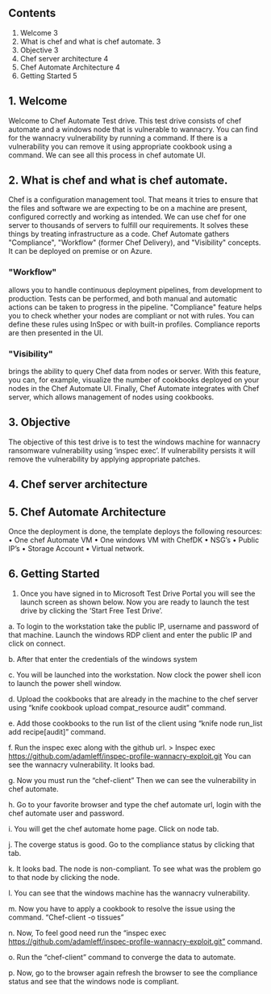 ## Contents
1.	Welcome	3
2.	What is chef and what is chef automate.	3
3.	Objective	3
4.	Chef server architecture	4
5.	Chef Automate Architecture	4
6.	Getting Started	5


## 1.	Welcome
Welcome to Chef Automate Test drive.
This test drive consists of chef automate and a windows node that is vulnerable to wannacry. You can find for the wannacry vulnerability by running a command. If there is a vulnerability you can remove it using appropriate cookbook using a command.
We can see all this process in chef automate UI.
## 2.	What is chef and what is chef automate.
Chef is a configuration management tool. That means it tries to ensure that the files and software we are expecting to be on a machine are present, configured correctly and working as intended.  We can use chef for one server to thousands of servers to fulfill our requirements. It solves these things by treating infrastructure as a code.
Chef Automate gathers "Compliance", "Workflow" (former Chef Delivery), and "Visibility" concepts. It can be deployed on premise or on Azure.
### "Workflow" 
allows you to handle continuous deployment pipelines, from development to production. Tests can be performed, and both manual and automatic actions can be taken to progress in the pipeline.
"Compliance" feature helps you to check whether your nodes are compliant or not with rules. You can define these rules using InSpec or with built-in profiles. Compliance reports are then presented in the UI.
### "Visibility" 
brings the ability to query Chef data from nodes or server. With this feature, you can, for example, visualize the number of cookbooks deployed on your nodes in the Chef Automate UI.
Finally, Chef Automate integrates with Chef server, which allows management of nodes using cookbooks.
## 3.	Objective
The objective of this test drive is to test the windows machine for wannacry ransomware vulnerability using ‘inspec  exec’. If vulnerability persists it will remove the vulnerability by applying appropriate patches.
## 4.	Chef server architecture

## 5.	Chef Automate Architecture

Once the deployment is done, the template deploys the following resources:
•	One chef Automate VM
•	One windows VM with ChefDK
•	NSG’s
•	Public IP’s
•	Storage Account
•	Virtual network.

## 6.	Getting Started

1.	Once you have signed in to Microsoft Test Drive Portal you will see the launch screen as shown below. Now you are ready to launch the test drive by clicking the ‘Start   Free Test Drive’.


a.	To login to the workstation take the public IP, username and password of that machine. Launch the windows RDP client and enter the public IP and click on connect.

b.	After that enter the credentials of the windows system

c.	You will be launched into the workstation. Now clock the power shell icon to launch the power shell window.

d.	Upload the cookbooks that are already in the machine to the chef server using “knife cookbook upload compat_resource audit” command. 

e.	Add those cookbooks to the run list of the client using “knife node run_list add <windows machine name> recipe[audit]” command.

f.	Run the inspec exec along with the github url.
    > Inspec exec https://github.com/adamleff/inspec-profile-wannacry-exploit.git
    You can see the wannacry vulnerability. It looks bad.


g.	Now you must run the “chef-client”
    Then we can see the vulnerability in chef automate.
    
h.	Go to your favorite browser and type the chef automate url, login with the chef automate user and password.

i.	You will get the chef automate home page. Click on node tab.

j.	The coverge status is good. Go to the compliance status by clicking that tab.

k.	It looks bad. The node is non-compliant. To see what was the problem go to that node by clicking the node.

l.	You can see that the windows machine has the wannacry vulnerability.

m.	Now you have to apply a cookbook to resolve the issue using the command. “Chef-client -o tissues”

n.	Now, To feel good need run the “inspec exec https://github.com/adamleff/inspec-profile-wannacry-exploit.git” command.

o.	Run the “chef-client” command to converge the data to automate.

p.	Now, go to the browser again refresh the browser to see the compliance status and see that the windows node is compliant.



